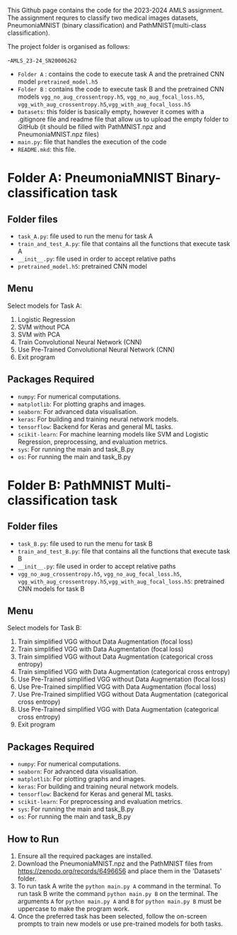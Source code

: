 This Github page contains the code for the 2023-2024 AMLS assignment. The assignment requres to classify two medical images datasets, PneumoniaMNIST (binary classification) and PathMNIST(multi-class classification).

The project folder is organised as follows:

-`AMLS_23-24_SN20006262`
  - `Folder A` : contains the code to execute task A and the pretrained CNN model `pretrained_model.h5`
  - `Folder B` : contains the code to execute task B and the pretrained CNN models `vgg_no_aug_crossentropy.h5`, `vgg_no_aug_focal_loss.h5`, `vgg_with_aug_crossentropy.h5`,`vgg_with_aug_focal_loss.h5` 
  - `Datasets`: this folder is basically empty, however it comes with a .gitignore file and readme file that allow us to upload the empty folder to GitHub (it should be filled with PathMNIST.npz and PneumoniaMNIST.npz files)
  - `main.py`: file that handles the execution of the code
  - `README.mkd`: this file.


# Folder A: PneumoniaMNIST Binary-classification task

## Folder files
- `task_A.py`: file used to run the menu for task A
- `train_and_test_A.py`: file that contains all the functions that execute task A
- `__init__.py`: file used in order to accept relative paths
- `pretrained_model.h5`: pretrained CNN model

## Menu
Select models for Task A:
1. Logistic Regression
2. SVM without PCA
3. SVM with PCA
4. Train Convolutional Neural Network (CNN)
5. Use Pre-Trained Convolutional Neural Network (CNN)
6. Exit program


## Packages Required
- `numpy`: For numerical computations.
- `matplotlib`: For plotting graphs and images.
- `seaborn`: For advanced data visualisation.
- `keras`: For building and training neural network models.
- `tensorflow`: Backend for Keras and general ML tasks.
- `scikit-learn`: For machine learning models like SVM and Logistic Regression, preprocessing, and evaluation metrics.
- `sys`: For running the main and task_B.py
- `os`: For running the main and task_B.py



# Folder B: PathMNIST Multi-classification task

## Folder files
- `task_B.py`: file used to run the menu for task B
- `train_and_test_B.py`: file that contains all the functions that execute task B
- `__init__.py`: file used in order to accept relative paths
- `vgg_no_aug_crossentropy.h5`, `vgg_no_aug_focal_loss.h5`, `vgg_with_aug_crossentropy.h5`,`vgg_with_aug_focal_loss.h5`: pretrained CNN models for task B 

## Menu
Select models for Task B:
1. Train simplified VGG without Data Augmentation (focal loss)
2. Train simplified VGG with Data Augmentation (focal loss)
3. Train simplified VGG without Data Augmentation (categorical cross entropy)
4. Train simplified VGG with Data Augmentation (categorical cross entropy)
5. Use Pre-Trained simplified VGG without Data Augmentation (focal loss)
6. Use Pre-Trained simplified VGG with Data Augmentation (focal loss)
7. Use Pre-Trained simplified VGG without Data Augmentation (categorical cross entropy)
8. Use Pre-Trained simplified VGG with Data Augmentation (categorical cross entropy)
9. Exit program

## Packages Required
- `numpy`: For numerical computations.
- `seaborn`: For advanced data visualisation.
- `matplotlib`: For plotting graphs and images.
- `keras`: For building and training neural network models.
- `tensorflow`: Backend for Keras and general ML tasks.
- `scikit-learn`: For preprocessing and evaluation metrics.
- `sys`: For running the main and task_B.py
- `os`: For running the main and task_B.py



## How to Run
1. Ensure all the required packages are installed.
2. Download the PneumoniaMNIST.npz and the PathMNIST files from https://zenodo.org/records/6496656 and place them in the 'Datasets' folder.
3. To run task A write the `python main.py A` command in the terminal. To run task B write the command `python main.py B` on the terminal. The arguments `A` for `python main.py A` and `B` for `python main.py B` must be uppercase to make the program work.
4. Once the preferred task has been selected, follow the on-screen prompts to train new models or use pre-trained models for both tasks.




